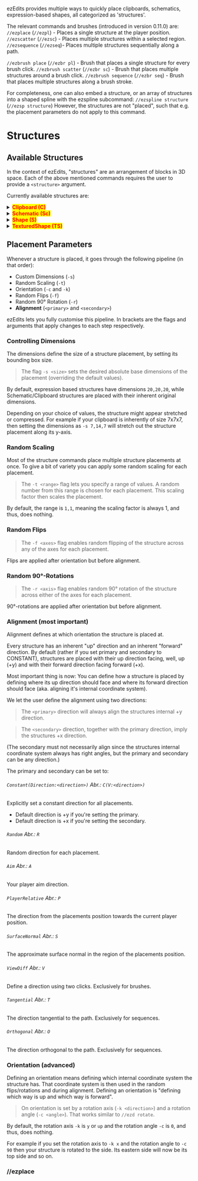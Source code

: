ezEdits provides multiple ways to quickly place clipboards, schematics, expression-based shapes, all categorized as 'structures'.

The relevant commands and brushes (introduced in version 0.11.0) are:
`//ezplace` (`//ezpl`) - Places a single structure at the player position.
`//ezscatter` (`//ezsc`) - Places multiple structures within a selected region.
`//ezsequence` (`//ezseq`)- Places multiple structures sequentially along a path.

`//ezbrush place` (`//ezbr pl`) - Brush that places a single structure for every brush click.
`//ezbrush scatter` (`//ezbr sc`) - Brush that places multiple structures around a brush click.
`//ezbrush sequence` (`//ezbr seq`) - Brush that places multiple structures along a brush stroke.

For completeness, one can also embed a structure, or an array of structures into a shaped spline with the ezspline subcommand:
`//ezspline structure` (`//ezsp structure`)
However, the structures are not "placed", such that e.g. the placement parameters do not apply to this command.

# Structures

## Available Structures
In the context of ezEdits, "structures" are an arrangement of blocks in 3D space. Each of the above mentioned commands requires the user to provide a `<structure>` argument.

Currently available structures are:

<details>

<summary><mark style="color:red;"><strong>Clipboard (C)</strong></mark></summary>

A structure based on your current WorldEdit Clipboard.

Options:
* Origin (O). Defaults to INHERENT.
  - INHERENT (I) will use the position it was copied at
  - CENTER (C) will use the geometric center of the clipboard
* PasteMethod (PM). Defaults to FAST.
  - FAST (fast): Default unaltered pasting of clipboards
  - SMOOTHED (smooth): Applies interpolation when the placement cannot be matched onto the world grid, e.g. when placing with a 45° rotated orientation. Has a slightly more smoothed look to it, which may preferred for freely rotated placements.
  * Example: Clipboard(Origin:INHERENT,PasteMethod:SMOOTHED) or C(O:I,PM:smooth)

</details>

<details>

<summary><mark style="color:red;"><strong>Schematic (Sc)</strong></mark></summary>

A structure based on a schematic file.

Options:
* Filename (N) (mandatory parameter)
* Format (F)
* Origin (O). Defaults to INHERENT.
  - INHERENT (I) will use the position it was copied at
  - CENTER (C) will use the geometric center of the clipboard
* PasteMethod (PM). Defaults to FAST.
  - FAST (fast): Default unaltered pasting of clipboards
  - SMOOTHED (smooth): Applies interpolation when the placement cannot be matched into the world grid, e.g. when placing with a 45° rotated orientation. Has a slightly more smoothed look to it, which may preferred for freely rotated placements.

</details>

<details>

<summary><mark style="color:red;"><strong>Shape (S)</strong></mark></summary>

An expression based shape. EzEdits provides plenty of predefined ones. Material defined by a pattern.

Options:
* Shape (S)
* Pattern (P)

</details>

<details>

<summary><mark style="color:red;"><strong>TexturedShape (TS)</strong></mark></summary>

An expression based shape with an expression based texturing. Material defined the Texturing-Shape and a Palette.

Options:
* Shape (S)
* TexturingShape (T)
* Palette (P)

</details>

## Placement Parameters

Whenever a structure is placed, it goes through the following pipeline (in that order):

- Custom Dimensions (`-s`)
- Random Scaling (`-t`)
- Orientation (`-c` and `-k`)
- Random Flips (`-f`)
- Random 90° Rotation (`-r`)
- **Alignment** (`<primary>` and `<secondary>`)

ezEdits lets you fully customise this pipeline. In brackets are the flags and arguments that apply changes to each step respectively.

### Controlling Dimensions

The dimensions define the size of a structure placement, by setting its bounding box size.

> The flag `-s <size>` sets the desired absolute base dimensions of the placement (overriding the default values).

By default, expression based structures have dimensions `20,20,20`, while Schematic/Clipboard structures are placed with their inherent original dimensions.

Depending on your choice of values, the structure might appear stretched or compressed. For example if your clipboard is inherently of size 7x7x7, then setting the dimensions as `-s 7,14,7` will stretch out the structure placement along its y-axis.

### Random Scaling

Most of the structure commands place multiple structure placements at once. To give a bit of variety you can apply some random scaling for each placement.

> The `-t <range>` flag lets you specify a range of values. A random number from this range is chosen for each placement. This scaling factor then scales the placement.

By default, the range is `1,1`, meaning the scaling factor is always 1, and thus, does nothing.

### Random Flips

> The `-f <axes>` flag enables random flipping of the structure across any of the axes for each placement. 

Flips are applied after orientation but before alignment.

### Random 90°-Rotations

> The `-r <axis>` flag enables random 90° rotation of the structure across either of the axes for each placement.

90°-rotations are applied after orientation but before alignment.

### Alignment (most important)

Alignment defines at which orientation the structure is placed at.

Every structure has an inherent "up" direction and an inherent "forward" direction. By default (rather if you set primary and secondary to CONSTANT), structures are placed with their up direction facing, well, up (+y) and with their forward direction facing forward (+x).

Most important thing is now: You can define how a structure is placed by defining where its up direction should face and where its forward direction should face (aka. aligning it's internal coordinate system).

We let the user define the alignment using two directions:

> The `<primary>` direction will always align the structures internal +y direction.

> The `<secondary>` direction, together with the primary direction, imply the structures +x direction.

(The secondary must not necessarily align since the structures internal coordinate system always has right angles, but the primary and secondary can be any direction.)

The primary and secondary can be set to:

###### `Constant(Direction:<direction>)` Abr.: `C(V:<direction>)`
Explicitly set a constant direction for all placements.
  - Default direction is +y if you're setting the primary.
  - Default direction is +x if you're setting the secondary.

###### `Random` Abr.: `R`
Random direction for each placement.

###### `Aim` Abr.: `A`
Your player aim direction.

###### `PlayerRelative` Abr.: `P`
The direction from the placements position towards the current player position.

###### `SurfaceNormal` Abr.: `S`
The approximate surface normal in the region of the placements position.

###### `ViewDiff` Abr.: `V`
Define a direction using two clicks. Exclusively for brushes.

###### `Tangential` Abr.: `T`
The direction tangential to the path. Exclusively for sequences.

###### `Orthogonal` Abr.: `O`
The direction orthogonal to the path. Exclusively for sequences.

### Orientation (advanced)

Defining an orientation means defining which internal coordinate system the structure has.
That coordinate system is then used in the random flips/rotations and during alignment. Defining an orientation is "defining which way is up and which way is forward".

> On orientation is set by a rotation axis (`-k <direction>`) and a rotation angle (`-c <angle>`). That works similar to `//ezd rotate`.

By default, the rotation axis `-k` is `y` or `up` and the rotation angle `-c` is `0`, and thus, does nothing.

For example if you set the rotation axis to `-k x` and the rotation angle to `-c 90` then your structure is rotated to the side. Its eastern side will now be its top side and so on.

### //ezplace 